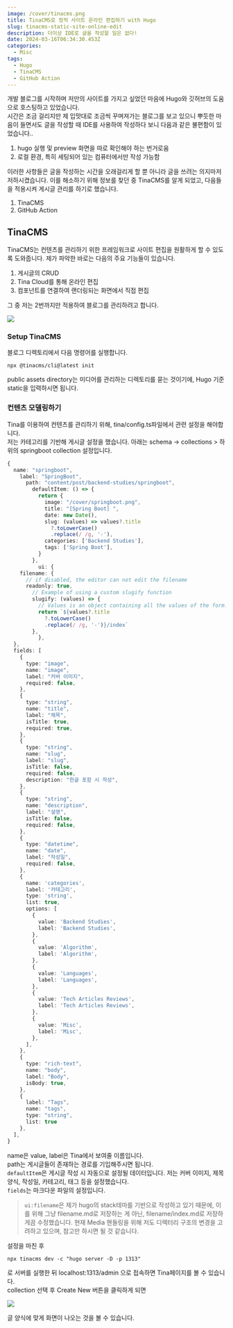 ```yaml
---
image: /cover/tinacms.png
title: TinaCMS로 정적 사이트 온라인 편집하기 with Hugo
slug: tinacms-static-site-online-edit
description: 더이상 IDE로 글을 작성할 일은 없다!
date: 2024-03-16T06:34:30.453Z
categories:
  - Misc
tags:
  - Hugo
  - TinaCMS
  - GitHub Action
---
```


개발 블로그를 시작하며 저만의 사이트를 가지고 싶었던 마음에 Hugo와 깃허브의 도움으로 호스팅하고 있었습니다.\
시간은 조금 걸리지만 제 입맛대로 조금씩 꾸며져가는 블로그를 보고 있으니 뿌듯한 마음이 들면서도 글을 작성할 때 IDE를 사용하여 작성하다 보니 다음과 같은 불편함이 있었습니다..

1. hugo 실행 및 preview 화면을 따로 확인해야 하는 번거로움
2. 로컬 환경, 특히 세팅되어 있는 컴퓨터에서만 작성 가능함

이러한 사항들은 글을 작성하는 시간을 오래걸리게 할 뿐 아니라 글을 쓰려는 의지마저 저하시켰습니다. 이를 해소하기 위해 정보를 찾던 중 TinaCMS를 알게 되었고, 다음들을 적용시켜 게시글 관리를 하기로 했습니다.

1. TinaCMS
2. GitHub Action

## TinaCMS

TinaCMS는 컨텐츠를 관리하기 위한 프레임워크로 사이트 편집을 원활하게 할 수 있도록 도와줍니다. 제가 파악한 바로는 다음의 주요 기능들이 있습니다.

1. 게시글의 CRUD
2. Tina Cloud를 통해 온라인 편집
3. 컴포넌트를 연결하여 랜더링되는 화면에서 직접 편집

그 중 저는 2번까지만 적용하여 블로그를 관리하려고 합니다.

![](/tinaCMS/tina1.png)

### Setup TinaCMS

블로그 디렉토리에서 다음 명령어를 실행합니다.

```shell
npx @tinacms/cli@latest init
```

public assets directory는 미디어를 관리하는 디렉토리를 묻는 것이기에, Hugo 기준 static을 입력하시면 됩니다.

### 컨텐츠 모델링하기

Tina를 이용하여 컨텐츠를 관리하기 위해, tina/config.ts파일에서 관련 설정을 해야합니다.\
저는 카테고리를 기반해 게시글 설정을 했습니다. 아래는 schema -> collections > 하위의 springboot collection 설정입니다.

```typescript
{
  name: "springboot",
    label: "SpringBoot",
      path: "content/post/backend-studies/springboot",
        defaultItem: () => {
          return {
            image: "/cover/springboot.png",
            title: "[Spring Boot] ",
            date: new Date(),
            slug: (values) => values?.title
              ?.toLowerCase()
              .replace(/ /g, '-'),
            categories: ['Backend Studies'],
            tags: ['Spring Boot'],
          }
        },
          ui: {
    filename: {
      // if disabled, the editor can not edit the filename
      readonly: true,
        // Example of using a custom slugify function
        slugify: (values) => {
          // Values is an object containing all the values of the form. In this case it is {title?: string, topic?: string}
          return `${values?.title
            ?.toLowerCase()
            .replace(/ /g, '-')}/index`
        },
          },
  },
  fields: [
    {
      type: "image",
      name: "image",
      label: "커버 이미지",
      required: false,
    },
    {
      type: "string",
      name: "title",
      label: "제목",
      isTitle: true,
      required: true,
    },
    {
      type: "string",
      name: "slug",
      label: "slug",
      isTitle: false,
      required: false,
      description: "한글 포함 시 작성",
    },
    {
      type: "string",
      name: "description",
      label: "설명",
      isTitle: false,
      required: false,
    },
    {
      type: "datetime",
      name: "date",
      label: "작성일",
      required: false,
    },
    {
      name: 'categories',
      label: '카테고리',
      type: 'string',
      list: true,
      options: [
        {
          value: 'Backend Studies',
          label: 'Backend Studies',
        },
        {
          value: 'Algorithm',
          label: 'Algorithm',
        },
        {
          value: 'Languages',
          label: 'Languages',
        },
        {
          value: 'Tech Articles Reviews',
          label: 'Tech Articles Reviews',
        },
        {
          value: 'Misc',
          label: 'Misc',
        },
      ],
    },
    {
      type: "rich-text",
      name: "body",
      label: "Body",
      isBody: true,
    },
    {
      label: "Tags",
      name: "tags",
      type: "string",
      list: true
    },
  ],
}
```

name은 value, label은 Tina에서 보여줄 이름입니다.\
path는 게시글들이 존재하는 경로를 기입해주시면 됩니다.\
`defaultItem`은 게시글 작성 시 자동으로 설정될 데이터입니다. 저는 커버 이미지, 제목 양식, 작성일, 카테고리, 태그 등을 설정했습니다.\
`fields`는 마크다운 파일의 설정입니다.

> `ui:filename`은 제가 hugo의 stack테마를 기반으로 작성하고 있기 때문에, 이를 위해 그냥 filename.md로 저장하는 게 아닌, filename/index.md로 저장하게끔 수정했습니다. 현재 Media 핸들링을 위해 저도 디렉터리 구조의 변경을 고려하고 있으며, 참고만 하시면 될 것 같습니다.

설정을 마친 후

```shell
npx tinacms dev -c "hugo server -D -p 1313"
```

로 서버를 실행한 뒤 localhost:1313/admin 으로 접속하면 Tina페이지를 볼 수 있습니다.\
collection 선택 후 Create New 버튼을 클릭하게 되면

![](/tinaCMS/skay138.github.io_admin_.png)

글 양식에 맞게 화면이 나오는 것을 볼 수 있습니다.
